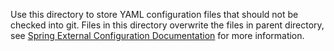 Use this directory to store YAML configuration files that should not be checked into git.
Files in this directory overwrite the files in parent directory,
see [Spring External Configuration Documentation](https://docs.spring.io/spring-boot/reference/features/external-config.html)
for more information.